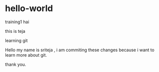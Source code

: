 # hello-world
training1
hai

this is teja

learning git

Hello 
my name is sriteja , i am commiting these changes because i want to learn more about git.

thank you.



